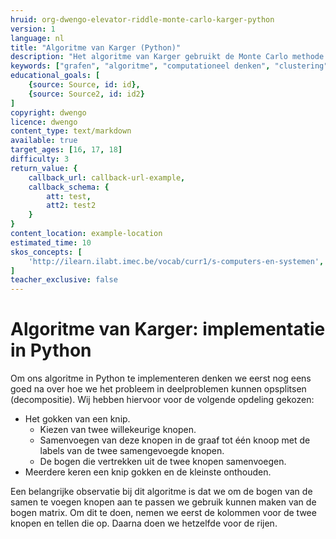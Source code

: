 ```yaml
---
hruid: org-dwengo-elevator-riddle-monte-carlo-karger-python
version: 1
language: nl
title: "Algoritme van Karger (Python)"
description: "Het algoritme van Karger gebruikt de Monte Carlo methode om tot een oplosing te komen."
keywords: ["grafen", "algoritme", "computationeel denken", "clustering", "datastructuur", "monte carlo", "python", "karger"]
educational_goals: [
    {source: Source, id: id}, 
    {source: Source2, id: id2}
]
copyright: dwengo
licence: dwengo
content_type: text/markdown
available: true
target_ages: [16, 17, 18]
difficulty: 3
return_value: {
    callback_url: callback-url-example,
    callback_schema: {
        att: test,
        att2: test2
    }
}
content_location: example-location
estimated_time: 10
skos_concepts: [
    'http://ilearn.ilabt.imec.be/vocab/curr1/s-computers-en-systemen', 
]
teacher_exclusive: false
---
```


# Algoritme van Karger: implementatie in Python

Om ons algoritme in Python te implementeren denken we eerst nog eens goed na over hoe we het probleem in deelproblemen kunnen opsplitsen (decompositie). Wij hebben hiervoor voor de volgende opdeling gekozen:
- Het gokken van een knip.
    - Kiezen van twee willekeurige knopen.
    - Samenvoegen van deze knopen in de graaf tot één knoop met de labels van de twee samengevoegde knopen.
    - De bogen die vertrekken uit de twee knopen samenvoegen.
- Meerdere keren een knip gokken en de kleinste onthouden.

Een belangrijke observatie bij dit algoritme is dat we om de bogen van de samen te voegen knopen aan te passen we gebruik kunnen maken van de bogen matrix. Om dit te doen, nemen we eerst de kolommen voor de twee knopen en tellen die op. Daarna doen we hetzelfde voor de rijen. 

